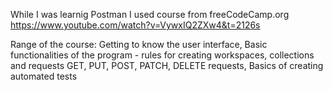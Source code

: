 While I was learnig Postman I used course from freeCodeCamp.org
https://www.youtube.com/watch?v=VywxIQ2ZXw4&t=2126s


Range of the course:
Getting to know the user interface,
Basic functionalities of the program - rules for creating workspaces, collections and requests
GET, PUT, POST, PATCH, DELETE requests,
Basics of creating automated tests

